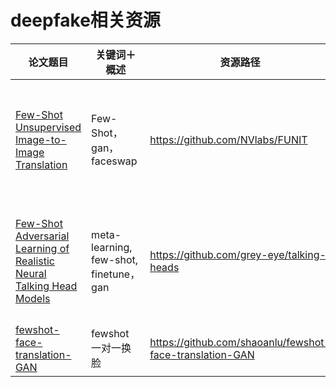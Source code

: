 # deepfake相关资源

|    论文题目    |   关键词＋概述   | 资源路径 | 说明（创新点） |
| ----------- | ------------------- | ----- | -------|
|[Few-Shot Unsupervised Image-to-Image Translation](https://arxiv.org/pdf/1905.01723.pdf)|Few-Shot，gan，faceswap|https://github.com/NVlabs/FUNIT|一个src图片，多个des图片（属于同一类别），主要加入了判断是否是des类别的一个dis loss|
|[Few-Shot Adversarial Learning of Realistic Neural Talking Head Models](https://arxiv.org/pdf/1905.08233v1.pdf)|meta-learning, few-shot, finetune，gan|https://github.com/grey-eye/talking-heads|主要使用了一个Embedder层对相同person进行映射，在discriminator使用了projection层|
|[fewshot-face-translation-GAN](https://github.com/shaoanlu/fewshot-face-translation-GAN)|fewshot 一对一换脸|https://github.com/shaoanlu/fewshot-face-translation-GAN|一个src图片，一个des图片|
